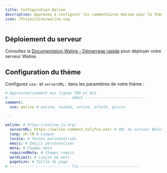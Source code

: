 ```yaml
---
title: Configuration Waline
description: Apprenez à configurer les commentaires Waline pour le thème Solitude.
icon: /ProjectIcon/waline.svg
---
```


## Déploiement du serveur

Consultez la [Documentation Waline - Démarrage rapide](https://waline.js.org/guide/get-started.html) pour déployer votre serveur Waline.

## Configuration du thème

Configurez `use:` et `serverURL:` dans les paramètres de votre thème :

```yml [_config.solitude.yml]
# Approximativement aux lignes 789 et 812
# --------------------------- début ---------------------------
comment:
  use: waline # waline, twikoo, valine, artalk, giscus

···

waline: # https://waline.js.org/
  serverURL: https://waline-comment.holyfox.net/ # URL du serveur Waline
  lang: zh-CN # Langue
  locale: # Textes personnalisés
  emoji: # Emojis personnalisés
  meta: # Champs méta
  requiredMeta: # Champs requis
  wordLimit: # Limite de mots
  pageSize: # Taille de page
# --------------------------- fin ---------------------------
```